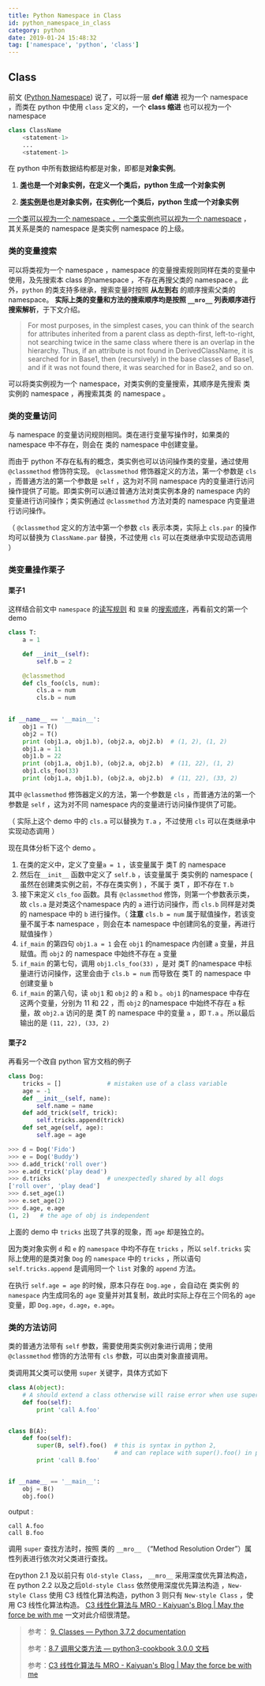 ```yaml
---
title: Python Namespace in Class
id: python_namespace_in_class
category: python
date: 2019-01-24 15:48:32
tag: ['namespace', 'python', 'class']
---
```




## Class

前文 ([Python Namespace](python_namespace)) 说了，可以将一层 **def 缩进** 视为一个 namespace ，而类在 python 中使用 `class` 定义的，一个 **class 缩进** 也可以视为一个 namespace

```python
class ClassName
    <statement-1>
    ...
    <statement-1>
```



在 python 中所有数据结构都是对象，即都是**对象实例**。

1. **<u>类</u>**也是一个对象实例，在定义一个类后，python 生成一个**对象实例**

2. **<u>类实例</u>**是也是对象实例，在实例化一个类后，python 生成一个**对象实例**

<u>一个类可以视为一个 namespace ，一个类实例也可以视为一个 namespace</u> ，其关系是类的 namespace 是类实例 namespace 的上级。

<!-- more --->

### 类的变量搜索

可以将类视为一个 namespace ，namespace 的变量搜索规则同样在类的变量中使用，及先搜索本 class 的namespace ，不存在再搜父类的 namespace 。此外，`python` 的类支持多继承，搜索变量时按照 **从左到右** 的顺序搜索父类的namespace。 **实际上类的变量和方法的搜索顺序均是按照 `__mro__` 列表顺序进行搜索解析**，于下文介绍。

> For most purposes, in the simplest cases, you can think of the search for attributes inherited from a parent class as depth-first, left-to-right, not searching twice in the same class where there is an overlap in the hierarchy. Thus, if an attribute is not found in DerivedClassName, it is searched for in Base1, then (recursively) in the base classes of Base1, and if it was not found there, it was searched for in Base2, and so on.



可以将类实例视为一个 namespace，对类实例的变量搜索，其顺序是先搜索 类实例的 namespace ，再搜索其类 的 namespace 。



### 类的变量访问	

与 namespace 的变量访问规则相同。类在进行变量写操作时，如果类的 namespace 中不存在，则会在 类的 namespace 中创建变量。

而由于 python 不存在私有的概念，类实例也可以访问操作类的变量，通过使用 `@classmethod` 修饰符实现。 `@classmethod` 修饰器定义的方法，第一个参数是 `cls` ，而普通方法的第一个参数是 `self` ，这为对不同 namespace 内的变量进行访问操作提供了可能。即类实例可以通过普通方法对类实例本身的 namespace 内的变量进行访问操作；类实例通过 `@classmethod` 方法对类的 namespace 内变量进行访问操作。

（ `@classmethod` 定义的方法中第一个参数 `cls` 表示本类，实际上 `cls.par` 的操作均可以替换为 `ClassName.par` 替换，不过使用 `cls` 可以在类继承中实现动态调用 ）



### 类变量操作栗子

#### 栗子1

这样结合前文中 `namespace` 的<u>读写规则</u> 和 `变量` 的<u>搜索顺序</u>，再看前文的第一个 demo

```python
class T:
    a = 1

    def __init__(self):
        self.b = 2

    @classmethod
    def cls_foo(cls, num):
        cls.a = num
        cls.b = num

        
if __name__ == '__main__':
    obj1 = T()
    obj2 = T()
    print (obj1.a, obj1.b), (obj2.a, obj2.b)  # (1, 2), (1, 2)
    obj1.a = 11
    obj1.b = 22
    print (obj1.a, obj1.b), (obj2.a, obj2.b)  # (11, 22), (1, 2)
    obj1.cls_foo(33)
    print (obj1.a, obj1.b), (obj2.a, obj2.b)  # (11, 22), (33, 2)
```

其中 `@classmethod` 修饰器定义的方法，第一个参数是 `cls` ，而普通方法的第一个参数是 `self` ，这为对不同 namespace 内的变量进行访问操作提供了可能。

（ 实际上这个 demo 中的 `cls.a` 可以替换为 `T.a` ，不过使用 `cls` 可以在类继承中实现动态调用 ）

现在具体分析下这个 demo 。

1. 在类的定义中，定义了变量`a = 1` ，该变量属于 类T 的 namespace 
2. 然后在`__init__` 函数中定义了 `self.b` ，该变量属于 类实例的 namespace ( 虽然在创建类实例之前，不存在类实例 ) ，不属于 类T ，即不存在 `T.b` 
3. 接下来定义 `cls_foo` 函数。具有 `@classmethod` 修饰，则第一个参数表示类，故 `cls.a` 是对类这个namespace 内的 `a` 进行访问操作，而 `cls.b` 同样是对类的 namespace 中的 `b` 进行操作。（ **注意** `cls.b = num` 属于赋值操作，若该变量不属于本 namespace ，则会在本 namespace 中创建同名的变量，再进行赋值操作 ）
4. `if_main` 的第四句 `obj1.a = 1` 会在 `obj1` 的namespace 内创建 `a` 变量，并且赋值。而 `obj2` 的 namespace 中始终不存在 `a` 变量
5. `if_main` 的第七句，调用 `obj1.cls_foo(33)` ，是对 类T 的namespace 中标量进行访问操作，这里会由于  `cls.b = num` 而导致在 类T 的 namespace 中创建变量 `b` 
6. `if_main` 的第八句，读 `obj1` 和 `obj2` 的 `a` 和 `b` 。`obj1` 的namespace 中存在这两个变量，分别为 11 和 22 ，而 `obj2` 的namespace 中始终不存在 `a` 标量，故 `obj2.a` 访问的是 类T 的 namespace 中的变量 `a` ，即 `T.a` 。所以最后输出的是 `(11, 22), (33, 2)` 



#### 栗子2

再看另一个改自 python 官方文档的例子

```python 
class Dog:
    tricks = []             # mistaken use of a class variable
    age = -1
    def __init__(self, name):
        self.name = name
    def add_trick(self, trick):
        self.tricks.append(trick)
    def set_age(self, age):
        self.age = age

>>> d = Dog('Fido')
>>> e = Dog('Buddy')
>>> d.add_trick('roll over')
>>> e.add_trick('play dead')
>>> d.tricks                # unexpectedly shared by all dogs
['roll over', 'play dead']
>>> d.set_age(1)
>>> e.set_age(2)
>>> d.age, e.age
(1, 2)   # the age of obj is independent
```

上面的 demo 中 `tricks` 出现了共享的现象，而 `age` 却是独立的。

因为类对象实例 `d` 和 `e` 的 `namespace` 中均不存在 `tricks` ，所以 `self.tricks` 实际上使用的是类对象 `Dog` 的 `namespace` 中的 `tricks` ，所以语句 `self.tricks.append` 是调用同一个 `list` 对象的 `append` 方法。

在执行 `self.age = age` 的时候，原本只存在 `Dog.age` ，会自动在 类实例 的 `namespace` 内生成同名的 `age` 变量并对其复制，故此时实际上存在三个同名的 `age` 变量，即 `Dog.age`，`d.age`，`e.age`。



### 类的方法访问

类的普通方法带有 `self` 参数，需要使用类实例对象进行调用；使用 `@classmethod` 修饰的方法带有 `cls` 参数，可以由类对象直接调用。

类调用其父类可以使用 `super` 关键字，具体方式如下

```python 
class A(object):  
    # A should extend a class otherwise will raise error when use super
    def foo(self):
        print 'call A.foo'


class B(A):
    def foo(self):
        super(B, self).foo()  # this is syntax in python 2,
                              # and can replace with super().foo() in python 3
        print 'call B.foo'


if __name__ == '__main__':
    obj = B()
    obj.foo()
```

output : 

```
call A.foo
call B.foo
```

调用 `super` 查找方法时，按照 类的 `__mro__` （“Method Resolution Order”）属性列表进行依次对父类进行查找。

在python 2.1 及以前只有 `Old-style Class`， `__mro__` 采用深度优先算法构造，在 python 2.2 以及之后`Old-style Class` 依然使用深度优先算法构造 ，`New-style Class` 使用 C3 线性化算法构造，python 3 则只有 `New-style Class` ，使用 C3 线性化算法构造。 [C3 线性化算法与 MRO - Kaiyuan's Blog | May the force be with me](http://kaiyuan.me/2016/04/27/C3_linearization/) 一文对此介绍很清楚。





> 参考： [9. Classes — Python 3.7.2 documentation](https://docs.python.org/3/tutorial/classes.html)
>
> 参考：[8.7 调用父类方法 — python3-cookbook 3.0.0 文档](https://python3-cookbook.readthedocs.io/zh_CN/latest/c08/p07_calling_method_on_parent_class.html)
>
> 参考：[C3 线性化算法与 MRO - Kaiyuan's Blog | May the force be with me](http://kaiyuan.me/2016/04/27/C3_linearization/)